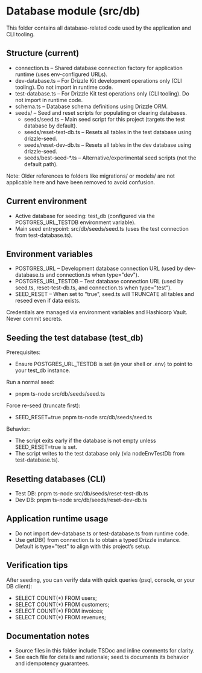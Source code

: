 # Database module (src/db)

This folder contains all database-related code used by the application and CLI tooling.

## Structure (current)

- connection.ts – Shared database connection factory for application runtime (uses env-configured URLs).
- dev-database.ts – For Drizzle Kit development operations only (CLI tooling). Do not import in runtime code.
- test-database.ts – For Drizzle Kit test operations only (CLI tooling). Do not import in runtime code.
- schema.ts – Database schema definitions using Drizzle ORM.
- seeds/ – Seed and reset scripts for populating or clearing databases.
  - seeds/seed.ts – Main seed script for this project (targets the test database by default).
  - seeds/reset-test-db.ts – Resets all tables in the test database using drizzle-seed.
  - seeds/reset-dev-db.ts – Resets all tables in the dev database using drizzle-seed.
  - seeds/best-seed-*.ts – Alternative/experimental seed scripts (not the default path).

Note: Older references to folders like migrations/ or models/ are not applicable here and have been removed to avoid confusion.

## Current environment

- Active database for seeding: test_db (configured via the POSTGRES_URL_TESTDB environment variable).
- Main seed entrypoint: src/db/seeds/seed.ts (uses the test connection from test-database.ts).

## Environment variables

- POSTGRES_URL – Development database connection URL (used by dev-database.ts and connection.ts when type="dev").
- POSTGRES_URL_TESTDB – Test database connection URL (used by seed.ts, reset-test-db.ts, and connection.ts when type="test").
- SEED_RESET – When set to "true", seed.ts will TRUNCATE all tables and reseed even if data exists.

Credentials are managed via environment variables and Hashicorp Vault. Never commit secrets.

## Seeding the test database (test_db)

Prerequisites:
- Ensure POSTGRES_URL_TESTDB is set (in your shell or .env) to point to your test_db instance.

Run a normal seed:
- pnpm ts-node src/db/seeds/seed.ts

Force re-seed (truncate first):
- SEED_RESET=true pnpm ts-node src/db/seeds/seed.ts

Behavior:
- The script exits early if the database is not empty unless SEED_RESET=true is set.
- The script writes to the test database only (via nodeEnvTestDb from test-database.ts).

## Resetting databases (CLI)

- Test DB: pnpm ts-node src/db/seeds/reset-test-db.ts
- Dev DB: pnpm ts-node src/db/seeds/reset-dev-db.ts

## Application runtime usage

- Do not import dev-database.ts or test-database.ts from runtime code.
- Use getDB() from connection.ts to obtain a typed Drizzle instance. Default is type="test" to align with this project’s setup.

## Verification tips

After seeding, you can verify data with quick queries (psql, console, or your DB client):
- SELECT COUNT(*) FROM users;
- SELECT COUNT(*) FROM customers;
- SELECT COUNT(*) FROM invoices;
- SELECT COUNT(*) FROM revenues;

## Documentation notes

- Source files in this folder include TSDoc and inline comments for clarity.
- See each file for details and rationale; seed.ts documents its behavior and idempotency guarantees.
